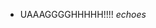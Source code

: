 - UAAAGGGGHHHHH!!!! *echoes*

<!---
blockisaac/blockisaac is a ✨ special ✨ repository because its `README.md` (this file) appears on your GitHub profile.
You can click the Preview link to take a look at your changes.
--->
